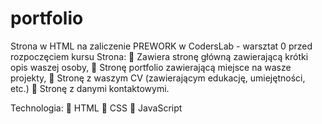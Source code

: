 # portfolio

Strona w HTML na zaliczenie PREWORK w CodersLab - warsztat 0 przed rozpoczęciem kursu
Strona:
 Zawiera stronę główną zawierającą krótki opis waszej osoby,
 Stronę portfolio zawierającą miejsce na wasze projekty,
 Stronę z waszym CV (zawierającym edukację, umiejętności, etc.)
 Stronę z danymi kontaktowymi.

Technologia:
 HTML
 CSS
 JavaScript
